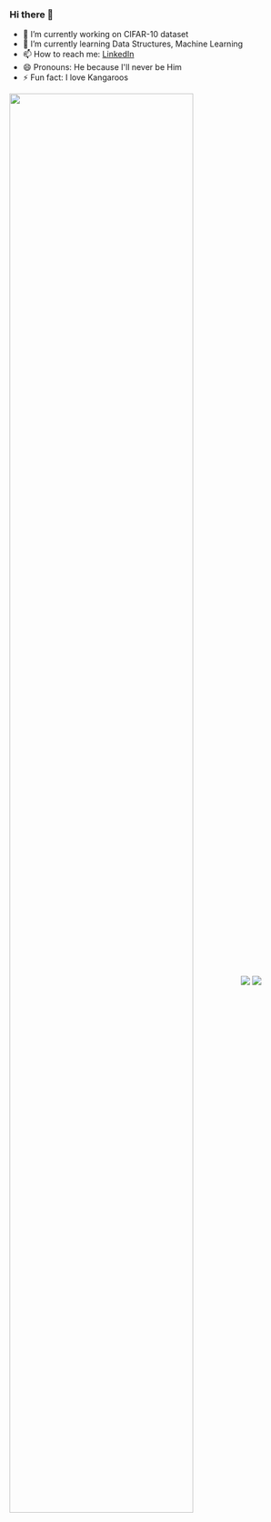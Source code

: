 ### Hi there 👋


<!-- **joseph27choi/joseph27choi** is a ✨ _special_ ✨ repository because its `README.md` (this file) appears on your GitHub profile.

Here are some ideas to get you started: -->

- 🔭 I’m currently working on CIFAR-10 dataset
- 🌱 I’m currently learning Data Structures, Machine Learning
- 📫 How to reach me: <a href="https://www.linkedin.com/in/josephchoi27-ece/">LinkedIn</a>
- 😄 Pronouns: He because I'll never be Him
- ⚡ Fun fact: I love Kangaroos 
<img align="center" src="https://media.tenor.com/lcTJlAH78GsAAAAM/hold-me-cute.gif" height="80%">

<tr>
  <td>
  <img align="center" src="https://github-readme-stats.vercel.app/api?username=joseph27choi&show_icons=true&theme=radical%22/%3E" />
  </td>
  <td>
  <img align="center" src="https://github-readme-streak-stats.herokuapp.com/?user=joseph27choi"/>
  </td>
</tr>
